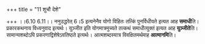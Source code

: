 +++
title = "11 शुचौ देशे"

+++
।।6.10 6.11।। ननुउद्धरेत् 6।5 इत्यनेनैव योगो विहितः तत्किं पुनर्विधीयते
इत्यत आह **समाधी**ति। प्रकारकथनाय विध्यनुवाद इत्यर्थः। युञ्जीत इति
योगमात्रमुच्यते तत्कथं समाधीत्युक्तं इत्यत आह **युञ्जीते**ति।
सामान्यशब्दोऽपि प्रकरणाद्विशेषेऽवतिष्ठते इत्यर्थः। आत्मशब्दस्यात्र
विवक्षितमर्थमाह **आत्मानमि**ति।
